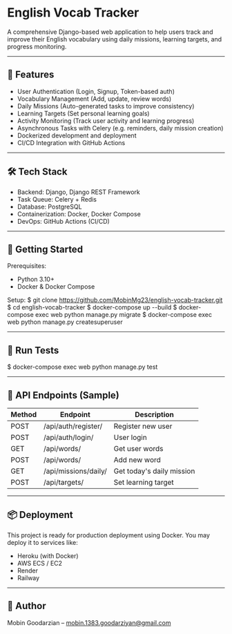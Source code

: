 English Vocab Tracker
=====================

A comprehensive Django-based web application to help users track and improve their English vocabulary using daily missions, learning targets, and progress monitoring.

----------------------------
🚀 Features
----------------------------
- User Authentication (Login, Signup, Token-based auth)
- Vocabulary Management (Add, update, review words)
- Daily Missions (Auto-generated tasks to improve consistency)
- Learning Targets (Set personal learning goals)
- Activity Monitoring (Track user activity and learning progress)
- Asynchronous Tasks with Celery (e.g. reminders, daily mission creation)
- Dockerized development and deployment
- CI/CD Integration with GitHub Actions

----------------------------
🛠️ Tech Stack
----------------------------
- Backend: Django, Django REST Framework
- Task Queue: Celery + Redis
- Database: PostgreSQL
- Containerization: Docker, Docker Compose
- DevOps: GitHub Actions (CI/CD)
----------------------------
🧪 Getting Started
----------------------------
Prerequisites:
- Python 3.10+
- Docker & Docker Compose

Setup:
$ git clone https://github.com/MobinMg23/english-vocab-tracker.git
$ cd english-vocab-tracker
$ docker-compose up --build
$ docker-compose exec web python manage.py migrate
$ docker-compose exec web python manage.py createsuperuser

----------------------------
🧪 Run Tests
----------------------------
$ docker-compose exec web python manage.py test

----------------------------
🧠 API Endpoints (Sample)
----------------------------
| Method | Endpoint                  | Description                   |
|--------|---------------------------|-------------------------------|
| POST   | /api/auth/register/       | Register new user             |
| POST   | /api/auth/login/          | User login                    |
| GET    | /api/words/               | Get user words                |
| POST   | /api/words/               | Add new word                  |
| GET    | /api/missions/daily/      | Get today's daily mission     |
| POST   | /api/targets/             | Set learning target           |

----------------------------
📦 Deployment
----------------------------
This project is ready for production deployment using Docker. You may deploy it to services like:
- Heroku (with Docker)
- AWS ECS / EC2
- Render
- Railway

----------------------------
👤 Author
----------------------------
Mobin Goodarzian – mobin.1383.goodarziyan@gmail.com

